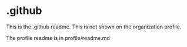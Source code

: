 # .github

This is the .github readme. This is not shown on the organization profile.

The profile readme is in profile/readme.md
